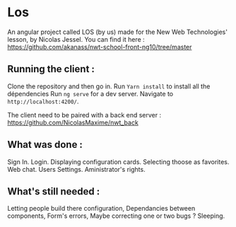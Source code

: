 # Los

An angular project called LOS (by us) made for the New Web Technologies' lesson, by Nicolas Jessel.
You can find it here : https://github.com/akanass/nwt-school-front-ng10/tree/master

## Running the client :
Clone the repository and then go in.
Run `Yarn install` to install all the dépendencies
Run `ng serve` for a dev server. Navigate to `http://localhost:4200/`.

The client need to be paired with a back end server : https://github.com/NicolasMaxime/nwt_back

## What was done :

Sign In.
Login.
Displaying configuration cards.
Selecting thoose as favorites.
Web chat.
Users Settings.
Aministrator's rights.

## What's still needed : 

Letting people build there configuration,
Dependancies between components,
Form's errors,
Maybe correcting one or two bugs ?
Sleeping.



